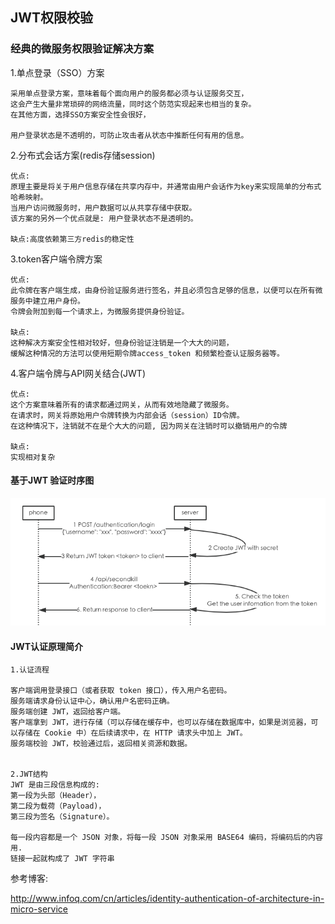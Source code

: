 ## JWT权限校验


### 经典的微服务权限验证解决方案
1.单点登录（SSO）方案
```
采用单点登录方案，意味着每个面向用户的服务都必须与认证服务交互，
这会产生大量非常琐碎的网络流量，同时这个防范实现起来也相当的复杂。
在其他方面，选择SSO方案安全性会很好，

用户登录状态是不透明的，可防止攻击者从状态中推断任何有用的信息。
```
2.分布式会话方案(redis存储session)
```
优点:
原理主要是将关于用户信息存储在共享内存中，并通常由用户会话作为key来实现简单的分布式哈希映射。
当用户访问微服务时，用户数据可以从共享存储中获取。
该方案的另外一个优点就是: 用户登录状态不是透明的。

缺点:高度依赖第三方redis的稳定性
```

3.token客户端令牌方案
```
优点:
此令牌在客户端生成，由身份验证服务进行签名，并且必须包含足够的信息，以便可以在所有微服务中建立用户身份。
令牌会附加到每一个请求上，为微服务提供身份验证。

缺点:
这种解决方案安全性相对较好，但身份验证注销是一个大大的问题，
缓解这种情况的方法可以使用短期令牌access_token 和频繁检查认证服务器等。

```

4.客户端令牌与API网关结合(JWT)
```
优点:
这个方案意味着所有的请求都通过网关，从而有效地隐藏了微服务。
在请求时，网关将原始用户令牌转换为内部会话（session）ID令牌。
在这种情况下，注销就不在是个大大的问题, 因为网关在注销时可以撤销用户的令牌

缺点:
实现相对复杂

```

#### 基于JWT 验证时序图
![输入图片说明](https://github.com/qccr-twl2123/livtrip/blob/master/src/main/resources/static/resources/images/JWT时序.png "在这里输入图片标题")


#### JWT认证原理简介
```
1.认证流程

客户端调用登录接口（或者获取 token 接口），传入用户名密码。
服务端请求身份认证中心，确认用户名密码正确。
服务端创建 JWT，返回给客户端。
客户端拿到 JWT，进行存储（可以存储在缓存中，也可以存储在数据库中，如果是浏览器，可以存储在 Cookie 中）在后续请求中，在 HTTP 请求头中加上 JWT。
服务端校验 JWT，校验通过后，返回相关资源和数据。


2.JWT结构
JWT 是由三段信息构成的:
第一段为头部（Header），
第二段为载荷（Payload)，
第三段为签名（Signature）。

每一段内容都是一个 JSON 对象，将每一段 JSON 对象采用 BASE64 编码，将编码后的内容用.
链接一起就构成了 JWT 字符串

```


参考博客:

http://www.infoq.com/cn/articles/identity-authentication-of-architecture-in-micro-service














